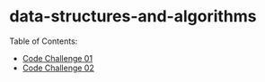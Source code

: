 # data-structures-and-algorithms

Table of Contents:
- [Code Challenge 01](code401challenges/src/main/java/code401challenges/ArrayReverse.java)
- [Code Challenge 02](code401challenges/src/main/java/code401challenges/ArrayShift.java)
